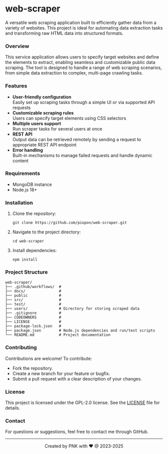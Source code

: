 # web-scraper

A versatile web scraping application built to efficiently gather data from a variety of websites.
This project is ideal for automating data extraction tasks and transforming raw HTML data into structured formats.

### Overview

This service application allows users to specify target websites and define the elements to extract, enabling seamless and customizable public data scraping.
The tool is designed to handle a range of web scraping scenarios, from simple data extraction to complex, multi-page crawling tasks.

### Features

- **User-friendly configuration**<br>
  Easily set up scraping tasks through a simple UI or via supported API requests
- **Customizable scraping rules**<br>
  Users can specify target elements using CSS selectors
- **Multiple users support**<br>
  Run scraper tasks for several users at once
- **REST API**<br>
  Output data can be retrieved remotely by sending a request to appropriate REST API endpoint
- **Error handling**<br>
  Built-in mechanisms to manage failed requests and handle dynamic content

### Requirements

- MongoDB instance
- Node.js 18+

### Installation

1. Clone the repository:
   ```
   git clone https://github.com/piopon/web-scraper.git
   ```
2. Navigate to the project directory:
   ```
   cd web-scraper
   ```
3. Install dependencies:
   ```
   npm install
   ```

### Project Structure

```
web-scraper/
├── .github/workflows/  #
├── docs/               #
├── public              #
├── src/                #
├── test/               #
├── users/              # Directory for storing scraped data
├── .gitignore          #
├── CODEOWNERS          #
├── LICENSE             #
├── package-lock.json   #
├── package.json        # Node.js dependencies and run/test scripts
└── README.md           # Project documentation
```

### Contributing

Contributions are welcome! To contribute:
- Fork the repository.
- Create a new branch for your feature or bugfix.
- Submit a pull request with a clear description of your changes.

### License

This project is licensed under the GPL-2.0 license.
See the [LICENSE](./LICENSE) file for details.

### Contact

For questions or suggestions, feel free to contact me through GitHub.

---
<p align="center">Created by PNK with ❤ @ 2023-2025</p>